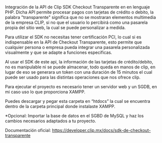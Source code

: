 Integración de la API de Clip SDK Checkout Transparente en en lenguaje PHP. Dicha API permite procesar pagos con tarjetas de crédito o debito, la palabra "transparente" significa que no se mostraran elementos multimedia de la empresa CLIP, si no que el usuario lo percibirá como una pasarela propia del sitio web, la cual se puede personalizar a medida.

Para utilizar el SDK no necesitas tener certificación PCI, lo cual si es indispensable en la API de Checkout Transparente, esto permite que cualquier persona o empresa pueda integrar una pasarela personalizada visualmente y que se adapte a funciones específicas.

Al usar el SDK de este api, la información de las tarjetas de crédito/debito, no es manipulable ni se puede almacenar, todo queda en manos de clip, en lugar de eso se generara un token con una duración de 15 minutos el cual puede ser usado para las distintas operaciones que nos ofrece clip.

Para ejecutar el proyecto es necesario tener un servidor web y un SGDB, en mi caso uso lo que proporciona XAMPP.

Puedes descargar y pegar esta carpeta en “htdocs” la cual se encuentra dentro de la carpeta principal donde instalaste XAMPP.

*Opcional: Importar la base de datos en el SGBD de MySQL y haz los cambios necesarios adaptados a tu proyecto.

Documentación oficial: https://developer.clip.mx/docs/sdk-de-checkout-transparente
